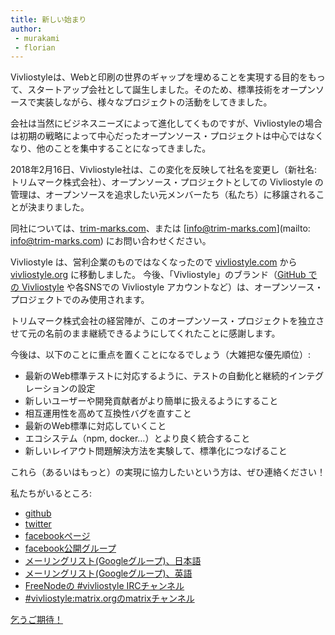 ```yaml
---
title: 新しい始まり
author:
 - murakami
 - florian
---
```


Vivliostyleは、Webと印刷の世界のギャップを埋めることを実現する目的をもって、スタートアップ会社として誕生しました。そのため、標準技術をオープンソースで実装しながら、様々なプロジェクトの活動をしてきました。

会社は当然にビジネスニーズによって進化してくものですが、Vivliostyleの場合は初期の戦略によって中心だったオープンソース・プロジェクトは中心ではなくなり、他のことを集中することになってきました。

2018年2月16日、Vivliostyle社は、この変化を反映して社名を変更し（新社名: トリムマーク株式会社）、オープンソース・プロジェクトとしての Vivliostyle の管理は、オープンソースを追求したい元メンバーたち（私たち）に移譲されることが決まりました。

同社については、[trim-marks.com](http://trim-marks.com/)、または [info@trim-marks.com](mailto: info@trim-marks.com) にお問い合わせください。

Vivliostyle は、営利企業のものではなくなったので [vivliostyle.com](http://vivliostyle.com/) から [vivliostyle.org](https://vivliostyle.org/) に移動しました。 今後、「Vivliostyle」のブランド（[GitHub での Vivliostyle](https://github.com/vivliostyle/) や各SNSでの Vivliostyle アカウントなど）は、オープンソース・プロジェクトでのみ使用されます。

トリムマーク株式会社の経営陣が、このオープンソース・プロジェクトを独立させて元の名前のまま継続できるようにしてくれたことに感謝します。

今後は、以下のことに重点を置くことになるでしょう（大雑把な優先順位）:

* 最新のWeb標準テストに対応するように、テストの自動化と継続的インテグレーションの設定
* 新しいユーザーや開発貢献者がより簡単に扱えるようにすること
* 相互運用性を高めて互換性バグを直すこと
* 最新のWeb標準に対応していくこと
* エコシステム（npm, docker…）とより良く統合すること
* 新しいレイアウト問題解決方法を実験して、標準化につなげること

これら（あるいはもっと）の実現に協力したいという方は、ぜひ連絡ください！

私たちがいるところ:

* [github](https://github.com/vivliostyle/)
* [twitter](https://twitter.com/vivliostyle)
* [facebookページ](https://www.facebook.com/vivliostyle)
* [facebook公開グループ](https://www.facebook.com/groups/vivliostyle)
* [メーリングリスト(Googleグループ)、日本語](https://groups.google.com/forum/#!forum/vivliostyle-ja)
* [メーリングリスト(Googleグループ)、英語](https://groups.google.com/forum/#!forum/vivliostyle)
* [FreeNodeの #vivliostyle IRCチャンネル](irc://irc.freenode.net/vivliostyle)
* [#vivliostyle:matrix.orgのmatrixチャンネル](https://matrix.to/#/#vivliostyle:matrix.org)

[乞うご期待！](/ja/blog/feed.atom)

